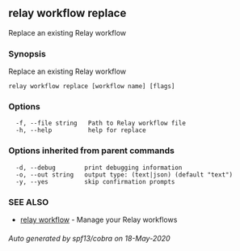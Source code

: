 ## relay workflow replace

Replace an existing Relay workflow

### Synopsis

Replace an existing Relay workflow

```
relay workflow replace [workflow name] [flags]
```

### Options

```
  -f, --file string   Path to Relay workflow file
  -h, --help          help for replace
```

### Options inherited from parent commands

```
  -d, --debug        print debugging information
  -o, --out string   output type: (text|json) (default "text")
  -y, --yes          skip confirmation prompts
```

### SEE ALSO

* [relay workflow](relay_workflow.md)	 - Manage your Relay workflows

###### Auto generated by spf13/cobra on 18-May-2020

